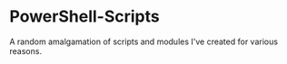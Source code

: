 # PowerShell-Scripts
A random amalgamation of scripts and modules I've created for various reasons.
